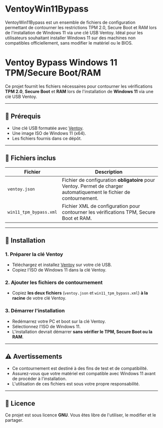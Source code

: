 # VentoyWin11Bypass
VentoyWin11Bypass est un ensemble de fichiers de configuration permettant de contourner les restrictions TPM 2.0, Secure Boot et RAM lors de l'installation de Windows 11 via une clé USB Ventoy. Idéal pour les utilisateurs souhaitant installer Windows 11 sur des machines non compatibles officiellement, sans modifier le matériel ou le BIOS.

# Ventoy Bypass Windows 11 TPM/Secure Boot/RAM

Ce projet fournit les fichiers nécessaires pour contourner les vérifications **TPM 2.0**, **Secure Boot** et **RAM** lors de l'installation de **Windows 11** via une clé USB Ventoy.

---

## 📌 Prérequis
- Une clé USB formatée avec [Ventoy](https://www.ventoy.net/).
- Une image ISO de Windows 11 (x64).
- Les fichiers fournis dans ce dépôt.

---

## 📂 Fichiers inclus
| Fichier | Description |
|---------|-------------|
| `ventoy.json` | Fichier de configuration **obligatoire** pour Ventoy. Permet de charger automatiquement le fichier de contournement. |
| `win11_tpm_bypass.xml` | Fichier XML de configuration pour contourner les vérifications TPM, Secure Boot et RAM. |

---

## 🔧 Installation

### 1. Préparer la clé Ventoy
- Téléchargez et installez [Ventoy](https://www.ventoy.net/) sur votre clé USB.
- Copiez l'ISO de Windows 11 dans la clé Ventoy.

### 2. Ajouter les fichiers de contournement
- Copiez **les deux fichiers** (`ventoy.json` et `win11_tpm_bypass.xml`) **à la racine** de votre clé Ventoy.

### 3. Démarrer l'installation
- Redémarrez votre PC et boot sur la clé Ventoy.
- Sélectionnez l'ISO de Windows 11.
- L'installation devrait démarrer **sans vérifier le TPM, Secure Boot ou la RAM**.

---

## ⚠️ Avertissements
- Ce contournement est destiné à des fins de test et de compatibilité.
- Assurez-vous que votre matériel est compatible avec Windows 11 avant de procéder à l'installation.
- L'utilisation de ces fichiers est sous votre propre responsabilité.

---

## 📜 Licence
Ce projet est sous licence **GNU**. Vous êtes libre de l'utiliser, le modifier et le partager.
